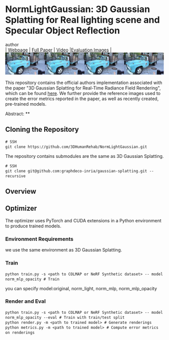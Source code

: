 # NormLightGaussian: 3D Gaussian Splatting for Real lighting scene and Specular Object Reflection
author<br>
| [Webpage](https://) | [Full Paper](https://) | [Video](https://) |[Evaluation Images](https://) |<br>
![Teaser image](assets/concatenate.jpg)

This repository contains the official authors implementation associated with the paper "3D Gaussian Splatting for Real-Time Radiance Field Rendering", which can be found [here](https://repo-sam.inria.fr/fungraph/3d-gaussian-splatting/). We further provide the reference images used to create the error metrics reported in the paper, as well as recently created, pre-trained models. 



Abstract: **


## Cloning the Repository
```shell
# SSH
git clone https://github.com/3DHumanRehab/NormLightGaussian.git
```

The repository contains submodules are the same as 3D Gaussian Splatting.
```shell
# SSH
git clone git@github.com:graphdeco-inria/gaussian-splatting.git --recursive
```

## Overview



## Optimizer

The optimizer uses PyTorch and CUDA extensions in a Python environment to produce trained models. 

### Environment Requirements
we use the same environment as 3D Gaussian Splatting.

### Train

```shell
python train.py -s <path to COLMAP or NeRF Synthetic dataset> -- model norm_mlp_opacity # Train
```
you can specify model:original, norm_light, norm_mlp, norm_mlp_opacity
### Render and Eval

```shell
python train.py -s <path to COLMAP or NeRF Synthetic dataset> -- model norm_mlp_opacity --eval # Train with train/test split
python render.py -m <path to trained model> # Generate renderings
python metrics.py -m <path to trained model> # Compute error metrics on renderings
```
